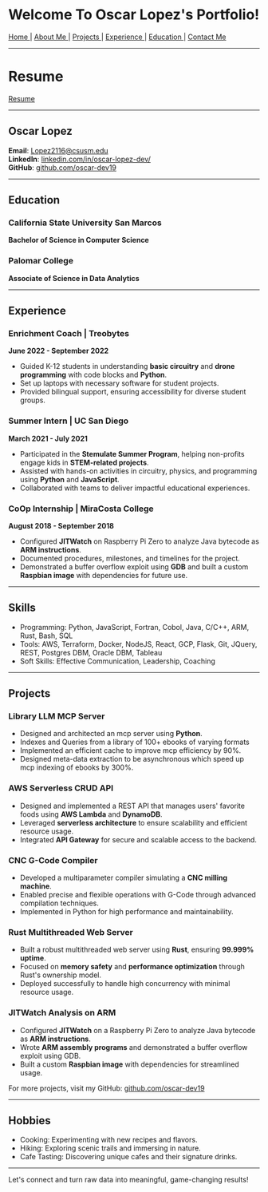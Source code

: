 # Welcome To Oscar Lopez's Portfolio!
[ Home ](README.md) | [ About Me ](aboutme.md) | [ Projects ](projects.md) | [ Experience ](experience.md) | [ Education ](education.md) | [ Contact Me ](contactMe.md)

___
# Resume 
[Resume](OscarLopez_Resume_2025.pdf)

___
## Oscar Lopez

**Email**: [Lopez2116@csusm.edu](mailto:Lopez2116@csusm.edu)  
**LinkedIn**: [linkedin.com/in/oscar-lopez-dev/](https://www.linkedin.com/in/oscar-lopez-dev/)  
**GitHub**: [github.com/oscar-dev19](https://github.com/oscar-dev19)  

---

## Education

### California State University San Marcos  
**Bachelor of Science in Computer Science** 

### Palomar College  
**Associate of Science in Data Analytics** 

---

## Experience


### Enrichment Coach | Treobytes  
**June 2022 - September 2022**  
- Guided K-12 students in understanding **basic circuitry** and **drone programming** with code blocks and **Python**.
- Set up laptops with necessary software for student projects.
- Provided bilingual support, ensuring accessibility for diverse student groups.

### Summer Intern | UC San Diego  
**March 2021 - July 2021**  
- Participated in the **Stemulate Summer Program**, helping non-profits engage kids in **STEM-related projects**.
- Assisted with hands-on activities in circuitry, physics, and programming using **Python** and **JavaScript**.
- Collaborated with teams to deliver impactful educational experiences.

### CoOp Internship | MiraCosta College  
**August 2018 - September 2018**  
- Configured **JITWatch** on Raspberry Pi Zero to analyze Java bytecode as **ARM instructions**.
- Documented procedures, milestones, and timelines for the project.
- Demonstrated a buffer overflow exploit using **GDB** and built a custom **Raspbian image** with dependencies for future use.

---

## Skills

- Programming: Python, JavaScript, Fortran, Cobol, Java, C/C++, ARM, Rust, Bash, SQL
- Tools: AWS, Terraform, Docker, NodeJS, React, GCP, Flask, Git, JQuery, REST, Postgres DBM, Oracle DBM, Tableau
- Soft Skills: Effective Communication, Leadership, Coaching

---

## Projects

### Library LLM MCP Server
 - Designed and architected an mcp server using **Python**.
 - Indexes and Queries from a library of 100+ ebooks of varying formats
 - Implemented an efficient cache to improve mcp efficiency by 90%.
 - Designed meta-data extraction to be asynchronous which speed up mcp indexing of ebooks 
   by 300%.

### AWS Serverless CRUD API
- Designed and implemented a REST API that manages users' favorite foods using **AWS Lambda** and **DynamoDB**.
- Leveraged **serverless architecture** to ensure scalability and efficient resource usage.
- Integrated **API Gateway** for secure and scalable access to the backend.

### CNC G-Code Compiler
- Developed a multiparameter compiler simulating a **CNC milling machine**.
- Enabled precise and flexible operations with G-Code through advanced compilation techniques.
- Implemented in Python for high performance and maintainability.

### Rust Multithreaded Web Server
- Built a robust multithreaded web server using **Rust**, ensuring **99.999% uptime**.
- Focused on **memory safety** and **performance optimization** through Rust's ownership model.
- Deployed successfully to handle high concurrency with minimal resource usage.

### JITWatch Analysis on ARM
- Configured **JITWatch** on a Raspberry Pi Zero to analyze Java bytecode as **ARM instructions**.
- Wrote **ARM assembly programs** and demonstrated a buffer overflow exploit using GDB.
- Built a custom **Raspbian image** with dependencies for streamlined usage.

For more projects, visit my GitHub: [github.com/oscar-dev19](https://github.com/oscar-dev19)

---

## Hobbies

- Cooking: Experimenting with new recipes and flavors.
- Hiking: Exploring scenic trails and immersing in nature.
- Cafe Tasting: Discovering unique cafes and their signature drinks.

---

Let's connect and turn raw data into meaningful, game-changing results!

